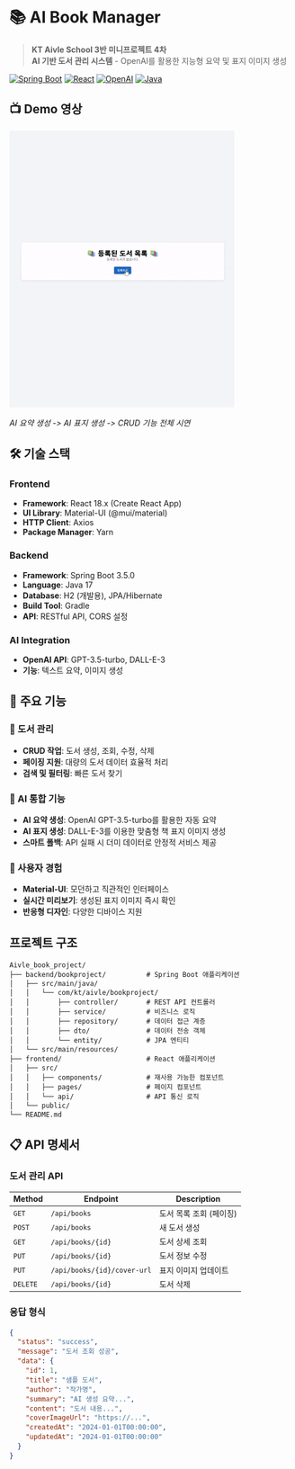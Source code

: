 # 📚 AI Book Manager

> **KT Aivle School 3반 미니프로젝트 4차**  
> **AI 기반 도서 관리 시스템** - OpenAI를 활용한 지능형 요약 및 표지 이미지 생성

[![Spring Boot](https://img.shields.io/badge/Spring%20Boot-3.5.0-brightgreen.svg)](https://spring.io/projects/spring-boot)
[![React](https://img.shields.io/badge/React-18.x-blue.svg)](https://reactjs.org/)
[![OpenAI](https://img.shields.io/badge/OpenAI-GPT--3.5--turbo-orange.svg)](https://openai.com/)
[![Java](https://img.shields.io/badge/Java-17-red.svg)](https://openjdk.java.net/)

## 📺 Demo 영상

![AI Book Manager 데모](Demo.gif)

*AI 요약 생성 -> AI 표지 생성 -> CRUD 기능 전체 시연*

## 🛠️ 기술 스택

### Frontend
- **Framework**: React 18.x (Create React App)
- **UI Library**: Material-UI (@mui/material)
- **HTTP Client**: Axios
- **Package Manager**: Yarn

### Backend
- **Framework**: Spring Boot 3.5.0
- **Language**: Java 17
- **Database**: H2 (개발용), JPA/Hibernate
- **Build Tool**: Gradle
- **API**: RESTful API, CORS 설정
### AI Integration

- **OpenAI API**: GPT-3.5-turbo, DALL-E-3
- **기능**: 텍스트 요약, 이미지 생성
  
## 🌟 주요 기능

### 📖 도서 관리
- **CRUD 작업**: 도서 생성, 조회, 수정, 삭제
- **페이징 지원**: 대량의 도서 데이터 효율적 처리
- **검색 및 필터링**: 빠른 도서 찾기

### 🤖 AI 통합 기능
- **AI 요약 생성**: OpenAI GPT-3.5-turbo를 활용한 자동 요약
- **AI 표지 생성**: DALL-E-3를 이용한 맞춤형 책 표지 이미지 생성
- **스마트 폴백**: API 실패 시 더미 데이터로 안정적 서비스 제공

### 🎨 사용자 경험
- **Material-UI**: 모던하고 직관적인 인터페이스
- **실시간 미리보기**: 생성된 표지 이미지 즉시 확인
- **반응형 디자인**: 다양한 디바이스 지원
  
## 프로젝트 구조
```
Aivle_book_project/
├── backend/bookproject/          # Spring Boot 애플리케이션
│   ├── src/main/java/
│   │   └── com/kt/aivle/bookproject/
│   │       ├── controller/       # REST API 컨트롤러
│   │       ├── service/          # 비즈니스 로직
│   │       ├── repository/       # 데이터 접근 계층
│   │       ├── dto/              # 데이터 전송 객체
│   │       └── entity/           # JPA 엔티티
│   └── src/main/resources/
├── frontend/                     # React 애플리케이션
│   ├── src/
│   │   ├── components/           # 재사용 가능한 컴포넌트
│   │   ├── pages/                # 페이지 컴포넌트
│   │   └── api/                  # API 통신 로직
│   └── public/
└── README.md
```

## 📋 API 명세서

### 도서 관리 API
| Method | Endpoint | Description | 
|--------|----------|-------------|
| `GET` | `/api/books` | 도서 목록 조회 (페이징) |
| `POST` | `/api/books` | 새 도서 생성 |
| `GET` | `/api/books/{id}` | 도서 상세 조회 |
| `PUT` | `/api/books/{id}` | 도서 정보 수정 |
| `PUT` | `/api/books/{id}/cover-url` | 표지 이미지 업데이트 |
| `DELETE` | `/api/books/{id}` | 도서 삭제 |

### 응답 형식
```json
{
  "status": "success",
  "message": "도서 조회 성공",
  "data": {
    "id": 1,
    "title": "샘플 도서",
    "author": "작가명",
    "summary": "AI 생성 요약...",
    "content": "도서 내용...",
    "coverImageUrl": "https://...",
    "createdAt": "2024-01-01T00:00:00",
    "updatedAt": "2024-01-01T00:00:00"
  }
}
```
</div>
